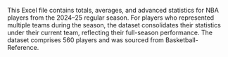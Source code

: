 This Excel file contains totals, averages, and advanced statistics for NBA players from the 2024–25 regular season. For players who represented multiple teams during the season, the dataset consolidates their statistics under their current team, reflecting their full-season performance. The dataset comprises 560 players and was sourced from Basketball-Reference.
